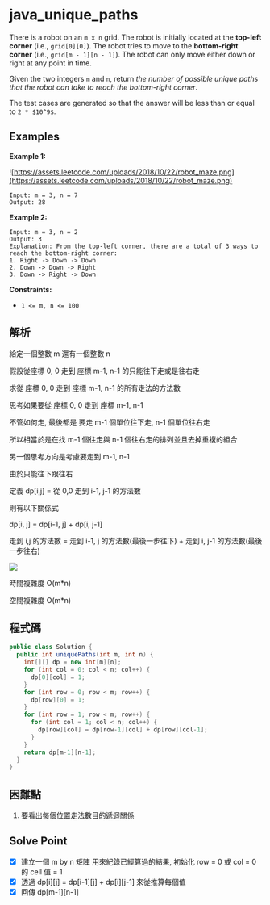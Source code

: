 # java_unique_paths

There is a robot on an `m x n` grid. The robot is initially located at the **top-left corner** (i.e., `grid[0][0]`). The robot tries to move to the **bottom-right corner** (i.e., `grid[m - 1][n - 1]`). The robot can only move either down or right at any point in time.

Given the two integers `m` and `n`, return *the number of possible unique paths that the robot can take to reach the bottom-right corner*.

The test cases are generated so that the answer will be less than or equal to `2 * $10^9$`.

## Examples

**Example 1:**

![https://assets.leetcode.com/uploads/2018/10/22/robot_maze.png](https://assets.leetcode.com/uploads/2018/10/22/robot_maze.png)

```
Input: m = 3, n = 7
Output: 28

```

**Example 2:**

```
Input: m = 3, n = 2
Output: 3
Explanation: From the top-left corner, there are a total of 3 ways to reach the bottom-right corner:
1. Right -> Down -> Down
2. Down -> Down -> Right
3. Down -> Right -> Down

```

**Constraints:**

- `1 <= m, n <= 100`

## 解析

給定一個整數 m 還有一個整數 n

假設從座標 0, 0 走到 座標 m-1, n-1 的只能往下走或是往右走

求從 座標 0, 0 走到 座標 m-1, n-1 的所有走法的方法數

思考如果要從 座標 0, 0 走到 座標 m-1, n-1  

不管如何走, 最後都是 要走 m-1 個單位往下走, n-1  個單位往右走

所以相當於是在找 m-1 個往走與 n-1 個往右走的排列並且去掉重複的組合

另一個思考方向是考慮要走到 m-1, n-1

由於只能往下跟往右

定義 dp[i,j] = 從 0,0 走到 i-1, j-1 的方法數

則有以下關係式 

dp[i, j] = dp[i-1, j] + dp[i, j-1]

走到 i,j 的方法數 = 走到 i-1, j 的方法數(最後一步往下) + 走到 i, j-1 的方法數(最後一步往右)  

![](https://i.imgur.com/4NPbWZC.png)

時間複雜度 O(m*n)

空間複雜度 O(m*n)

## 程式碼
```java
public class Solution {
  public int uniquePaths(int m, int n) {
    int[][] dp = new int[m][n];
    for (int col = 0; col < n; col++) {
      dp[0][col] = 1;
    }
    for (int row = 0; row < m; row++) {
      dp[row][0] = 1;
    }
    for (int row = 1; row < m; row++) {
      for (int col = 1; col < n; col++) {
        dp[row][col] = dp[row-1][col] + dp[row][col-1];
      }
    }
    return dp[m-1][n-1];
  }
}
```

## 困難點

1. 要看出每個位置走法數目的遞迴關係

## Solve Point

- [x]  建立一個 m by n 矩陣 用來紀錄已經算過的結果, 初始化 row = 0 或 col = 0 的 cell 值 = 1
- [x]  透過 dp[i][j] = dp[i-1][j] + dp[i][j-1] 來從推算每個值
- [x]  回傳 dp[m-1][n-1]